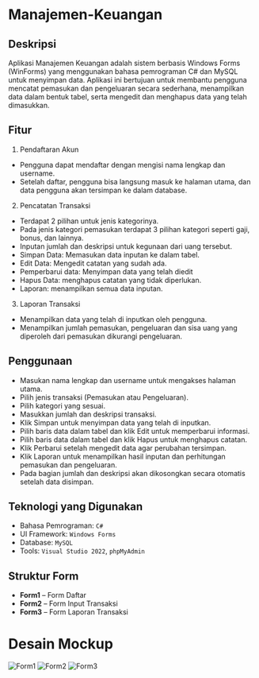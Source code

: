 # Manajemen-Keuangan

## Deskripsi  
Aplikasi Manajemen Keuangan adalah sistem berbasis Windows Forms (WinForms) yang menggunakan bahasa pemrograman C# dan MySQL untuk menyimpan data. Aplikasi ini bertujuan untuk membantu pengguna mencatat pemasukan dan pengeluaran secara sederhana, menampilkan data dalam bentuk tabel, serta mengedit dan menghapus data yang telah dimasukkan. 

## Fitur
1. Pendaftaran Akun
  - Pengguna dapat mendaftar dengan mengisi nama lengkap dan username.
  - Setelah daftar, pengguna bisa langsung masuk ke halaman utama, dan data pengguna akan tersimpan ke dalam database.
2. Pencatatan Transaksi
  - Terdapat 2 pilihan untuk jenis kategorinya.
  - Pada jenis kategori pemasukan terdapat 3 pilihan kategori seperti gaji, bonus, dan lainnya.
  - Inputan jumlah dan deskripsi untuk kegunaan dari uang tersebut.
  - Simpan Data: Memasukan data inputan ke dalam tabel.
  - Edit Data: Mengedit catatan yang sudah ada.
  - Pemperbarui data: Menyimpan data yang telah diedit
  - Hapus Data: menghapus catatan yang tidak diperlukan.
  - Laporan: menampilkan semua data inputan.
3. Laporan Transaksi
  - Menampilkan data yang telah di inputkan oleh pengguna.
  - Menampilkan jumlah pemasukan, pengeluaran dan sisa uang yang diperoleh dari pemasukan dikurangi pengeluaran.
 
## Penggunaan
- Masukan nama lengkap dan username untuk mengakses halaman utama.
- Pilih jenis transaksi (Pemasukan atau Pengeluaran).
- Pilih kategori yang sesuai.
- Masukkan jumlah dan deskripsi transaksi.
- Klik Simpan untuk menyimpan data yang telah di inputkan.
- Pilih baris data dalam tabel dan klik Edit untuk memperbarui informasi.
- Pilih baris data dalam tabel dan klik Hapus untuk menghapus catatan.
- Klik Perbarui setelah mengedit data agar perubahan tersimpan.
- Klik Laporan untuk menampilkan hasil inputan dan perhitungan pemasukan dan pengeluaran.
- Pada bagian jumlah dan deskripsi akan dikosongkan secara otomatis setelah data disimpan.

## Teknologi yang Digunakan
- Bahasa Pemrograman: `C#`
- UI Framework: `Windows Forms`
- Database: `MySQL`
- Tools: `Visual Studio 2022`, `phpMyAdmin`

## Struktur Form
- **Form1** – Form Daftar
- **Form2** – Form Input Transaksi
- **Form3** – Form Laporan Transaksi


# Desain Mockup
![Form1](https://github.com/user-attachments/assets/8a4d7618-da3a-48f8-ac3a-d7a510e6a120)
![Form2](https://github.com/user-attachments/assets/74aed8c6-6661-4824-8763-0dbf145d0400)
![Form3](https://github.com/user-attachments/assets/0e0c45dd-6dae-40aa-bada-3b44c19ef0f9)

